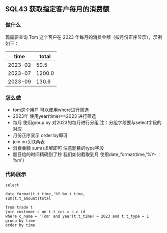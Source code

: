 ## SQL43 获取指定客户每月的消费额

### 做什么

现需要查询 Tom 这个客户在 2023 年每月的消费金额（按月份正序显示），示例如下：

| time    | total  |
| ------- | ------ |
| 2023-02 | 50.5   |
| 2023-07 | 1200.0 |
| 2023-09 | 130.6  |

### 怎么做

- tom这个用户  可以使用where进行筛选
- 2023年  使用year(time)==2023 进行筛选
- 每月  使用group by 对2023的每月进行分组  注：分组字段要与select字段的对应
- 月份正序显示  order by即可
- join on关联两表
- 消费金额 sum()求解即可 注意题目的type字段
- 题目给的时间精确到了秒 我们如何截取到月 使用date_format(time,'%Y-%m') 

### 代码展示

```
select 

date_format(t.t_time,'%Y-%m') time,
sum(t.t_amount)total

from trade t 
join customer c on t.t_cus = c.c_id
where c_name = 'Tom' and year(t.t_time) = 2023 and t.t_type = 1
group by time
order by time
```